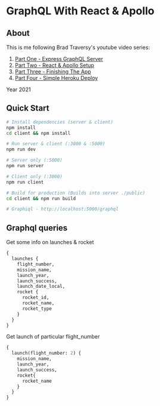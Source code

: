 # GraphQL With React & Apollo

## About

This is me following Brad Traversy's youtube video series:

1. [Part One - Express GraphQL Server](https://youtu.be/SEMTj8w04Z8)
2. [Part Two - React & Apollo Setup](https://youtu.be/-XwkFm5a9lw)
3. [Part Three - Finishing The App](https://youtu.be/DKzprvzbS14)
4. [Part Four - Simple Heroku Deploy](https://youtu.be/ok6bu-3XRA8)

Year 2021

## Quick Start

```zsh
# Install dependencies (server & client)
npm install
cd client && npm install

# Run server & client (:3000 & :5000)
npm run dev

# Server only (:5000)
npm run server

# Client only (:3000)
npm run client

# Build for production (Builds into server ./public)
cd client && npm run build

# Graphiql - http://localhost:5000/graphql
```

## Graphql queries

Get some info on launches & rocket

```graphql
{
  launches {
    flight_number,
    mission_name,
    launch_year,
    launch_success,
    launch_date_local,
    rocket {
      rocket_id,
      rocket_name,
      rocket_type
    }
  }
}
```

Get launch of particular flight_number

```graphql
{
  launch(flight_number: 2) {
    mission_name,
    launch_year,
    launch_success,
    rocket{
      rocket_name
    }
  }
}
```

